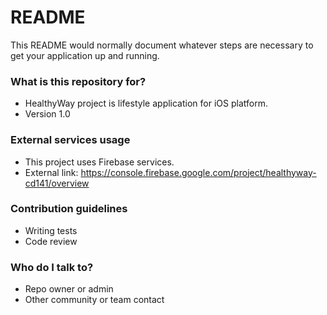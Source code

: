 # README #

This README would normally document whatever steps are necessary to get your application up and running.

### What is this repository for? ###

* HealthyWay project is lifestyle application for iOS platform.
* Version 1.0

### External services usage ###

* This project uses Firebase services.
* External link: https://console.firebase.google.com/project/healthyway-cd141/overview

### Contribution guidelines ###

* Writing tests
* Code review

### Who do I talk to? ###

* Repo owner or admin
* Other community or team contact